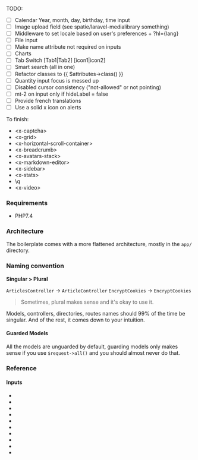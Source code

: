 TODO:

* [ ] Calendar Year, month, day, birthday, time input
* [ ] Image upload field (see spatie/laravel-medialibrary something)
* [ ] Middleware to set locale based on user's preferences + ?hl={lang}
* [ ] File input
* [ ] Make name attribute not required on inputs
* [ ] Charts
* [ ] Tab Switch [Tab1|Tab2] [icon1|icon2]
* [ ] Smart search (all in one)
* [ ] Refactor classes to {{ $attributes->class() }}
* [ ] Quantity input focus is messed up
* [ ] Disabled cursor consistency ("not-allowed" or not pointing)
* [ ] mt-2 on input only if hideLabel = false 
* [ ] Provide french translations 
* [ ] Use a solid x icon on alerts
 
To finish:

* \<x-captcha>
* \<x-grid>
* \<x-horizontal-scroll-container>
* \<x-breadcrumb>
* \<x-avatars-stack>
* \<x-markdown-editor>
* \<x-sidebar>
* \<x-stats>
* \q<x-tabs>
* \<x-video>
### Requirements

* PHP7.4

### Architecture

The boilerplate comes with a more flattened architecture, mostly in the `app/` directory.

### Naming convention

**Singular > Plural**

`ArticlesController` -> `ArticleController`
`EncryptCookies` -> `EncryptCookies`
> Sometimes, plural makes sense and it's okay to use it.

Models, controllers, directories, routes names should 99% of the time be singular.
And of the rest, it comes down to your intuition.

#### Guarded Models

All the models are unguarded by default, guarding models only makes sense if you use `$request->all()` and you should almost never do that.

### Reference

#### Inputs

* <x-checkbox />
* <x-input />
* <x-markdown-editor />
* <x-password />
* <x-quantity />
* <x-rating />
* <x-select />
* <x-toggle />
* <x-toggleable-icon />
* <x-value />
